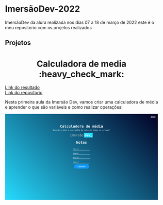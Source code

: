 # ImersãoDev-2022

ImersãoDev da alura realizada nos dias 07 a 18 de março de 2022 este é o meu repositorio com os projetos realizados

## Projetos
<h1 align="center"> Calculadora de media :heavy_check_mark:</h1> 

[Link do resultado](https://vitor-imersaodev-media.netlify.app/) <br />
[Link do repositorio](https://github.com/vitorFRE/ImersaoDev-alura/tree/main/Calculadora-Media) <br />

<p align="justify">Nesta primeira aula da Imersão Dev, vamos criar uma calculadora de média e aprender o que são variáveis e como realizar operações!</p>

<p align="center">
  <img src="./prints/aula01.png" title="Resultado">
</p>



